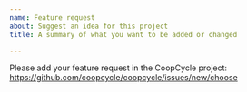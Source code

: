 ```yaml
---
name: Feature request
about: Suggest an idea for this project
title: A summary of what you want to be added or changed

---
```


Please add your feature request in the CoopCycle project: https://github.com/coopcycle/coopcycle/issues/new/choose
